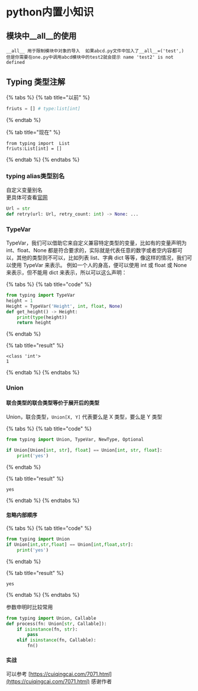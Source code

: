 # python内置小知识

## 模块中\_\_all\_\_的使用

```text
__all__ 用于限制模块中对象的导入  如果abcd.py文件中加入了__all__=('test',)
但是你需要在one.py中调用abcd模块中的test2就会提示 name 'test2' is not defined
```

## Typing 类型注解

{% tabs %}
{% tab title="以前" %}
```python
friuts = [] # type:list[int]
```
{% endtab %}

{% tab title="现在" %}
```
from typing import  List
friuts:List[int] = []
```
{% endtab %}
{% endtabs %}

### typing alias类型别名

自定义变量别名   
更具体可查看[官网](https://docs.python.org/zh-cn/3/library/typing.html)

```python
Url = str
def retry(url: Url, retry_count: int) -> None: ...
```

### TypeVar

TypeVar，我们可以借助它来自定义兼容特定类型的变量，比如有的变量声明为 int、float、None 都是符合要求的，实际就是代表任意的数字或者空内容都可以，其他的类型则不可以，比如列表 list、字典 dict 等等，像这样的情况，我们可以使用 TypeVar 来表示。 例如一个人的身高，便可以使用 int 或 float 或 None 来表示，但不能用 dict 来表示，所以可以这么声明：

{% tabs %}
{% tab title="code" %}
```python
from typing import TypeVar
height = 1
Height = TypeVar('Height', int, float, None)
def get_height() -> Height:
    print(type(height))
    return height
```
{% endtab %}

{% tab title="result" %}
```
<class 'int'>
1
```
{% endtab %}
{% endtabs %}

### Union

#### 联合类型的联合类型等价于展开后的类型

Union，联合类型，`Union[X, Y]` 代表要么是 X 类型，要么是 Y 类型

{% tabs %}
{% tab title="code" %}
```python
from typing import Union, TypeVar, NewType, Optional

if Union[Union[int, str], float] == Union[int, str, float]:
    print('yes')
```
{% endtab %}

{% tab title="result" %}
```
yes
```
{% endtab %}
{% endtabs %}

#### 忽略内部顺序

{% tabs %}
{% tab title="code" %}
```python
from typing import Union
if Union[int,str,float] == Union[int,float,str]:
    print('yes')
```
{% endtab %}

{% tab title="result" %}
```
yes
```
{% endtab %}
{% endtabs %}

参数申明时比较常用

```python
from typing import Union, Callable
def process(fn: Union[str, Callable]):
    if isinstance(fn, str):
        pass
    elif isinstance(fn, Callable):
        fn()
```

#### 实战

可以参考  [https://cuiqingcai.com/7071.html](https://cuiqingcai.com/7071.html)  感谢作者

